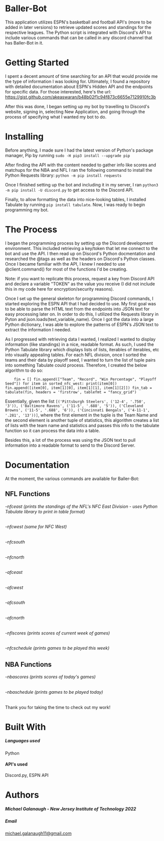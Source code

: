 # Baller-Bot

This application utilizes ESPN's basketball and football API's (more to be added in later versions) to retrieve updated scores and standings for the respective leagues. The Python script is integrated with Discord's API to include various commands that can be called in any discord channel that has Baller-Bot in it. 

# Getting Started

I spent a decent amount of time searching for an API that would provide me the type of information I was looking for. Ultimately, I found a repository with detailed documentation about ESPN's Hidden API and the endpoints for specific data. For those interested, here's the url: https://gist.github.com/akeaswaran/b48b02f1c94f873c6655e7129910fc3b

After this was done, I began setting up my bot by travelling to Discord's website, signing in, selecting New Application, and going through the process of specifying what I wanted my bot to do.

# Installing

Before anything, I made sure I had the latest version of Python's package manager, Pip by running `sudo -H pip3 install --upgrade pip`

After finding the API with the content needed to gather info like scores and matchups for the NBA and NFL I ran the following command to install the Python Requests library: `python -m pip install requests`

Once I finished setting up the bot and including it in my server, I ran `python3 -m pip install -U discord.py` to get access to the Discord API.

Finally, to allow formatting the data into nice-looking tables, I installed Tabulate by running `pip install tabulate`. Now, I was ready to begin programming my bot.

# The Process

I began the programming process by setting up the Discord development environment. This included retrieving a key/token that let me connect to the bot and use the API. I then read up on Discord's Python docmentation and researched the @tags as well as the headers on Discord's Python classes. Once I became familiar with the API, I knew I needed to use @client.command() for most of the functions I'd be creating.

Note: if you want to replicate this process, request a key from Discord API and declare a variable "TOKEN" as the value you receive (I did not include this in my code here for encryption/security reasons).

Once I set up the general skeleton for programming Discord commands, I started exploring the ESPN API that I had decided to use. My first goal was to be able to parse the HTML text from the endpoints into JSON text for easy processing later on. In order to do this, I utilized the Requests library in Pyton and json.loads(text_variable_name). Once I got the data into a large Python dictionary, I was able to explore the patterns of ESPN's JSON text to extract the information I needed.

As I progressed with retrieving data I wanted, I realized I wanted to display information (like standings) in a nice, readable format. As such, I used the Python Tabulate library which displays lists of lists, iterables of iterables, etc into visually appealing tables. For each NFL division, once I sorted the teams and their data by playoff seed, I wanted to turn the list of tuple pairs into something Tabulate could process. Therefore, I created the below algorithm to do so:

`    fin = []
    fin.append(["Team", "Record", "Win Percentage", "Playoff Seed"])
    for item in sorted_nfc_west:
        print(item[0])
        fin.append([item[0], item[1][0], item[1][1], item[1][2]])
    fin_tab = tabulate(fin, headers = 'firstrow', tablefmt = "fancy_grid")`
    

Essentially, given the list `[('Pittsburgh Steelers', ('12-4', '.750', '3')), ('Baltimore Ravens', ('11-5', '.688', '5')), ('Cleveland Browns', ('11-5', '.688', '6')), ('Cincinnati Bengals', ('4-11-1', '.281', '13'))]`, where the first element in the tuple is the Team Name and the second element is another tuple of statistics, this algorithm creates a list of lists with the team name and statistics and passes this info to the tabulate function so it can process the data into a table.

Besides this, a lot of the process was using the JSON text to pull information into a readable format to send to the Discord Server.

# Documentation

At the moment, the various commands are available for Baller-Bot:

## NFL Functions

###### -nfceast (prints the standings of the NFL's NFC East Division - uses Python Tabulate library to print in table format)
###### -nfcwest (same for NFC West)
###### -nfcsouth
###### -nfcnorth
###### -afceast
###### -afcwest
###### -afcsouth
###### -afcnorth
###### -nflscores (prints scores of current week of games)
###### -nfcschedule (prints games to be played this week)

## NBA Functions

###### -nbascores (prints scores of today's games)
###### -nbaschedule (prints games to be played today)

Thank you for taking the time to check out my work!

# Built With

##### Languages used
Python

#### API's used
Discord.py, ESPN API

# Authors
##### Michael Galanaugh - New Jersey Institute of Technology 2022
##### Email
michael.galanaugh11@gmail.com
